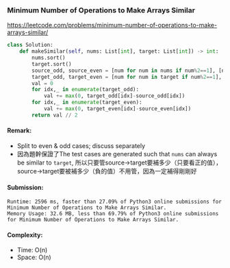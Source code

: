 ### Minimum Number of Operations to Make Arrays Similar
https://leetcode.com/problems/minimum-number-of-operations-to-make-arrays-similar/

```python
class Solution:
    def makeSimilar(self, nums: List[int], target: List[int]) -> int:
        nums.sort()
        target.sort()
        source_odd, source_even = [num for num in nums if num%2==1], [num for num in nums if num%2==0]
        target_odd, target_even = [num for num in target if num%2==1], [num for num in target if num%2==0]
        val = 0
        for idx,_ in enumerate(target_odd):
            val += max(0, target_odd[idx]-source_odd[idx])
        for idx,_ in enumerate(target_even):
            val += max(0, target_even[idx]-source_even[idx])
        return val // 2
```
#### Remark:
- Split to even & odd cases; discuss separately
- 因為題幹保證了The test cases are generated such that `nums` can always be similar to `target`, 所以只要管source->target要補多少（只要看正的值），source->target要被補多少（負的值）不用管，因為一定補得剛剛好
#### Submission:
```
Runtime: 2596 ms, faster than 27.09% of Python3 online submissions for Minimum Number of Operations to Make Arrays Similar.
Memory Usage: 32.6 MB, less than 69.79% of Python3 online submissions for Minimum Number of Operations to Make Arrays Similar.
```
#### Complexity:
- Time: O(n)
- Space: O(n)
